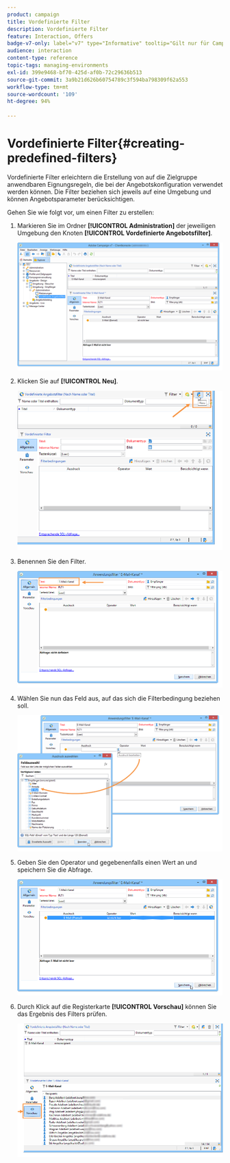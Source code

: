 ```yaml
---
product: campaign
title: Vordefinierte Filter
description: Vordefinierte Filter
feature: Interaction, Offers
badge-v7-only: label="v7" type="Informative" tooltip="Gilt nur für Campaign Classic v7"
audience: interaction
content-type: reference
topic-tags: managing-environments
exl-id: 399e9468-bf70-425d-af0b-72c29636b513
source-git-commit: 3a9b21d626b60754789c3f594ba798309f62a553
workflow-type: tm+mt
source-wordcount: '109'
ht-degree: 94%

---
```


# Vordefinierte Filter{#creating-predefined-filters}



Vordefinierte Filter erleichtern die Erstellung von auf die Zielgruppe anwendbaren Eignungsregeln, die bei der Angebotskonfiguration verwendet werden können. Die Filter beziehen sich jeweils auf eine Umgebung und können Angebotsparameter berücksichtigen.

Gehen Sie wie folgt vor, um einen Filter zu erstellen:

1. Markieren Sie im Ordner **[!UICONTROL Administration]** der jeweiligen Umgebung den Knoten **[!UICONTROL Vordefinierte Angebotsfilter]**.

   ![](assets/offer_filter_create_005.png)

1. Klicken Sie auf **[!UICONTROL Neu]**.

   ![](assets/offer_filter_create_001.png)

1. Benennen Sie den Filter.

   ![](assets/offer_filter_create_002.png)

1. Wählen Sie nun das Feld aus, auf das sich die Filterbedingung beziehen soll.

   ![](assets/offer_filter_create_003.png)

1. Geben Sie den Operator und gegebenenfalls einen Wert an und speichern Sie die Abfrage.

   ![](assets/offer_filter_create_004.png)

1. Durch Klick auf die Registerkarte **[!UICONTROL Vorschau]** können Sie das Ergebnis des Filters prüfen.

   ![](assets/offer_filter_create_006.png)

